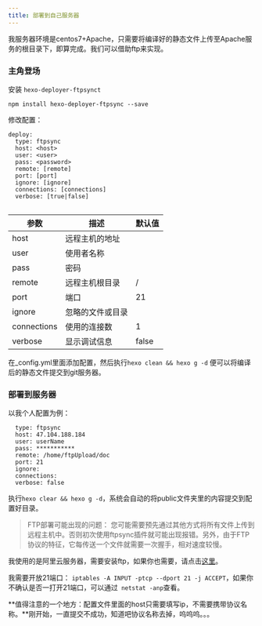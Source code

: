 ```yaml
---
title: 部署到自己服务器
---
```

我服务器环境是centos7+Apache，只需要将编译好的静态文件上传至Apache服务的根目录下，即算完成。我们可以借助ftp来实现。

### 主角登场

安装 `hexo-deployer-ftpsynct`

`npm install hexo-deployer-ftpsync --save`

修改配置：
```
deploy:
  type: ftpsync
  host: <host>
  user: <user>
  pass: <password>
  remote: [remote]
  port: [port]
  ignore: [ignore]
  connections: [connections]
  verbose: [true|false]
  
```


参数 | 描述 | 默认值
---|--- | ---
host | 远程主机的地址 |
user | 使用者名称 |
pass | 密码 |
remote | 远程主机根目录 | /
port | 端口 | 21
ignore | 忽略的文件或目录 |
connections | 使用的连接数 | 1
verbose | 显示调试信息 | false

在_config.yml里面添加配置，然后执行`hexo clean && hexo g -d` 便可以将编译后的静态文件提交到git服务器。

### 部署到服务器

以我个人配置为例：
```
  type: ftpsync
  host: 47.104.188.184
  user: userName
  pass: ***********
  remote: /home/ftpUpload/doc
  port: 21
  ignore: 
  connections: 
  verbose: false

```

执行`hexo clear && hexo g -d`，系统会自动的将public文件夹里的内容提交到配置好目录。

> FTP部署可能出现的问题：
您可能需要预先通过其他方式将所有文件上传到远程主机中。否则初次使用ftpsync插件就可能出现报错。另外，由于FTP协议的特征，它每传送一个文件就需要一次握手，相对速度较慢。

我使用的是阿里云服务器，需要安装ftp，如果你也需要，请点击[这里](https://blog.csdn.net/Han_Wen2015/article/details/76794842)。

我需要开放21端口：
`iptables -A INPUT -ptcp --dport 21 -j ACCEPT`，如果你不确认是否一打开21端口，可以通过` netstat -anp`查看。

**值得注意的一个地方：配置文件里面的host只需要填写ip，不需要携带协议名称。**刚开始，一直提交不成功，知道吧协议名称去掉，呜呜呜。。。
